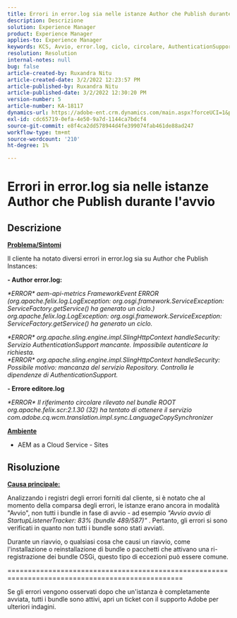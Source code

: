 ```yaml
---
title: Errori in error.log sia nelle istanze Author che Publish durante l'avvio
description: Descrizione
solution: Experience Manager
product: Experience Manager
applies-to: Experience Manager
keywords: KCS, Avvio, error.log, ciclo, circolare, AuthenticationSupport
resolution: Resolution
internal-notes: null
bug: false
article-created-by: Ruxandra Nitu
article-created-date: 3/2/2022 12:23:57 PM
article-published-by: Ruxandra Nitu
article-published-date: 3/2/2022 12:30:20 PM
version-number: 5
article-number: KA-18117
dynamics-url: https://adobe-ent.crm.dynamics.com/main.aspx?forceUCI=1&pagetype=entityrecord&etn=knowledgearticle&id=40187aa0-239a-ec11-b400-00224805ad55
exl-id: cdc65719-0efa-4e50-9a7d-1144ca7bdcf4
source-git-commit: e8f4ca2dd578944d4fe399074fab461de88ad247
workflow-type: tm+mt
source-wordcount: '210'
ht-degree: 1%

---
```


# Errori in error.log sia nelle istanze Author che Publish durante l&#39;avvio

## Descrizione


<u><b>Problema/Sintomi</b></u>

Il cliente ha notato diversi errori in error.log sia su Author che Publish Instances:

<b>- Author error.log:</b>

*\*ERROR\* aem-api-metrics FrameworkEvent ERROR (org.apache.felix.log.LogException: org.osgi.framework.ServiceException: ServiceFactory.getService() ha generato un ciclo.)
<br>org.apache.felix.log.LogException: org.osgi.framework.ServiceException: ServiceFactory.getService() ha generato un ciclo.*



*\*ERROR\* org.apache.sling.engine.impl.SlingHttpContext handleSecurity: Servizio AuthenticationSupport mancante. Impossibile autenticare la richiesta.
<br>\*ERROR\* org.apache.sling.engine.impl.SlingHttpContext handleSecurity: Possibile motivo: mancanza del servizio Repository. Controlla le dipendenze di AuthenticationSupport.*



<b>- Errore editore.log</b>

*\*ERROR\* Il riferimento circolare rilevato nel bundle ROOT org.apache.felix.scr:2.1.30 (32) ha tentato di ottenere il servizio com.adobe.cq.wcm.translation.impl.sync.LanguageCopySynchronizer*



<u><b>Ambiente</b></u>

- AEM as a Cloud Service - Sites



## Risoluzione


<u><b>Causa principale:</b></u>

Analizzando i registri degli errori forniti dal cliente, si è notato che al momento della comparsa degli errori, le istanze erano ancora in modalità &quot;Avvio&quot;, non tutti i bundle in fase di avvio - ad esempio *&quot;Avvio avvio di StartupListenerTracker: 83% (bundle 489/587)&quot;* . Pertanto, gli errori si sono verificati in quanto non tutti i bundle sono stati avviati.

Durante un riavvio, o qualsiasi cosa che causi un riavvio, come l&#39;installazione o reinstallazione di bundle o pacchetti che attivano una ri-registrazione dei bundle OSGi, questo tipo di eccezioni può essere comune.



=================================================================================================

Se gli errori vengono osservati dopo che un&#39;istanza è completamente avviata, tutti i bundle sono attivi, apri un ticket con il supporto Adobe per ulteriori indagini.

